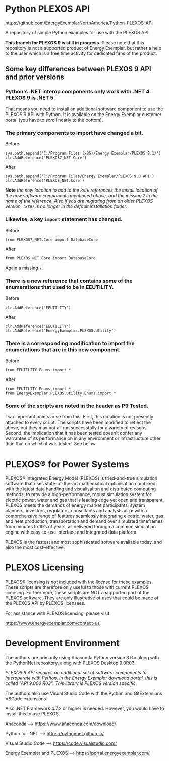 # Python PLEXOS API
https://github.com/EnergyExemplarNorthAmerica/Python-PLEXOS-API

A repository of simple Python examples for use with the PLEXOS API. 

**This branch for PLEXOS 9 is still in progress.** Please note that this repository 
is not a supported product of Energy Exemplar, but rather a help to the user which 
is a free time activity for dedicated fans of the product.

## Some key differences between PLEXOS 9 API and prior versions

### Python's .NET interop components only work with .NET 4. PLEXOS 9 is .NET 5. 
That means you need to install an additional software component to use the PLEXOS 9 API 
with Python. It is available on the Energy Exemplar customer portal (you have to scroll 
nearly to the bottom).
### The primary components to import have changed a bit.
Before
```
sys.path.append('C:/Program Files (x86)/Energy Exemplar/PLEXOS 8.1/')
clr.AddReference('PLEXOS7_NET.Core')
```
After
```
sys.path.append('C:/Program Files/Energy Exemplar/PLEXOS 9.0 API')
clr.AddReference('PLEXOS_NET.Core')
```
**Note** *the new location to add to the ```PATH``` references the install location of
the new software components mentioned above, and the missing ```7``` in the name
of the reference. Also if you are migrating from an older PLEXOS version, ```(x86)```
is no longer in the default installation folder.*
### Likewise, a key ```import``` statement has changed.
Before
```
from PLEXOS7_NET.Core import DatabaseCore
```
After
```
from PLEXOS_NET.Core import DatabaseCore
```
Again a missing ```7```.

### There is a new reference that contains some of the enumerations that used to be in EEUTILITY.
Before
```
clr.AddReference('EEUTILITY')
```
After
```
clr.AddReference('EEUTILITY')
clr.AddReference('EnergyExemplar.PLEXOS.Utility')
```
### There is a corresponding modification to import the enumerations that are in this new component.
Before
```
from EEUTILITY.Enums import *
```
After
```
from EEUTILITY.Enums import *
from EnergyExemplar.PLEXOS.Utility.Enums import *
```
### Some of the scripts are noted in the header as P9 Tested.
Two important points arise from this. First, this notation is not presently attached to 
every script. The scripts have been modified to reflect the above, but they may not all
run successfully for a variety of reasons. Second, the implication that it has been tested
doesn't confer any warrantee of its performance on in any environment or infrastructure 
other than that on which it was tested. See below.

# PLEXOS® for Power Systems
PLEXOS® Integrated Energy Model (PLEXOS) is tried-and-true simulation software that
uses state-of-the-art mathematical optimisation combined with the latest data
handling and visualisation and distributed computing methods, to provide a 
high-performance, robust simulation system for electric power, water and gas that is 
leading edge yet open and transparent. PLEXOS meets the demands of energy market
participants, system planners, investors, regulators, consultants and analysts alike 
with a comprehensive range of features seamlessly integrating electric, water, gas 
and heat production, transportation and demand over simulated timeframes from minutes
to 10’s of years, all delivered through a common simulation engine with easy-to-use 
interface and integrated data platform. 

PLEXOS is the fastest and most sophisticated software available today, and also the
most cost-effective.

# PLEXOS Licensing
PLEXOS® licensing is *not* included with the license for these examples. These
scripts are therefore only useful to those with current PLEXOS licensing. 
Furthermore, these scripts are *NOT* a supported part of the PLEXOS software. They
are only illustrative of uses that could be made of the PLEXOS API by PLEXOS
licensees.

For assistance with PLEXOS licensing, please visit

https://www.energyexemplar.com/contact-us

# Development Environment
The authors are primarily using Anaconda Python version 3.6.x along with the PythonNet
repository, along with PLEXOS Desktop 9.0R03. 

*PLEXOS 9 API requires an additional set of software components to interoperate with Python.
In the Energy Exemplar download portal, this is called "API 9.000 R03". This library is 
PLEXOS version specific.*

The authors also use Visual Studio Code with the Python and GitExtensions VSCode extensions.

Also .NET Framework 4.7.2 or higher is needed. However, you would have to install 
this to use PLEXOS.

Anaconda --> https://www.anaconda.com/download/

Python for .NET --> https://pythonnet.github.io/

Visual Studio Code --> https://code.visualstudio.com/

Energy Exemplar and PLEXOS --> https://portal.energyexemplar.com/
